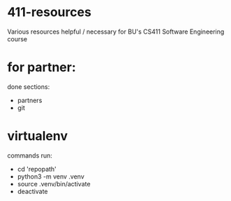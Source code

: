 # 411-resources

Various resources helpful / necessary for BU's CS411 Software Engineering course

# for partner:

done sections:

- partners
- git

# virtualenv

commands run:

- cd 'repopath'
- python3 -m venv .venv
- source .venv/bin/activate
- deactivate
